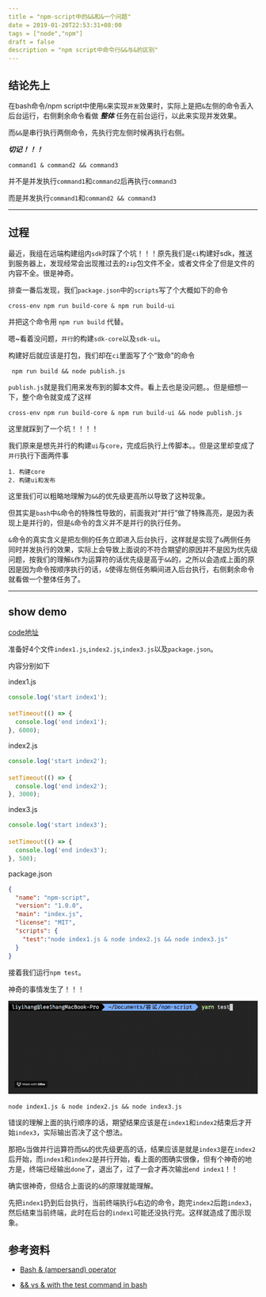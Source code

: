 ```yaml
---
title = "npm-script中的&&和&一个问题"
date = 2019-01-20T22:53:31+08:00
tags = ["node","npm"]
draft = false
description = "npm script中命令行&&与&的区别"
---
```


## 结论先上

在bash命令/npm script中使用`&`来实现`并发`效果时，实际上是把`&`左侧的命令丢入后台运行，右侧剩余命令看做 _**整体**_ 任务在前台运行，以此来实现并发效果。

而`&&`是串行执行两侧命令，先执行完左侧时候再执行右侧。

_**切记！！！**_

``` shell
command1 & command2 && command3
```

并不是并发执行`command1`和`command2`后再执行`command3`

而是并发执行`command1`和`command2 && command3`

___

## 过程

最近，我组在远端构建组内`sdk`时踩了个坑！！！原先我们是`ci`构建好sdk，推送到服务器上，发现经常会出现推过去的`zip`包文件不全，或者文件全了但是文件的内容不全。很是神奇。

排查一番后发现，我们`package.json`中的`scripts`写了个大概如下的命令

``` shell
cross-env npm run build-core & npm run build-ui
```

并把这个命令用 `npm run build` 代替。

嗯~看着没问题，`并行`的构建`sdk-core`以及`sdk-ui`。

构建好后就应该是打包，我们却在`ci`里面写了个“致命”的命令

``` shell
 npm run build && node publish.js
```

`publish.js`就是我们用来发布到的脚本文件。看上去也是没问题。。但是细想一下，整个命令就变成了这样

``` shell
cross-env npm run build-core & npm run build-ui && node publish.js
```

这里就踩到了一个坑！！！！

我们原来是想先并行的构建`ui`与`core`，完成后执行上传脚本。。但是这里却变成了`并行`执行下面两件事

``` shell
1. 构建core
2. 构建ui和发布
```

这里我们可以粗略地理解为`&&`的优先级更高所以导致了这种现象。

但其实是`bash`中`&`命令的特殊性导致的，前面我对“并行”做了特殊高亮，是因为表现上是并行的，但是`&`命令的含义并不是并行的执行任务。

`&`命令的真实含义是把左侧的任务立即进入后台执行，这样就是实现了`&`两侧任务同时并发执行的效果，实际上会导致上面说的不符合期望的原因并不是因为优先级问题，按我们的理解`&`作为运算符的话优先级是高于`&&`的，之所以会造成上面的原因是因为命令按顺序执行的话，`&`使得左侧任务瞬间进入后台执行，右侧剩余命令就看做一个整体任务了。

___

## show demo

[code地址](https://github.com/lee1hang/issue-blog/tree/master/code/npm-script-%26%26-%26)

准备好4个文件`index1.js`,`index2.js`,`index3.js`以及`package.json`。

内容分别如下

index1.js

``` javascript
console.log('start index1');

setTimeout(() => {
  console.log('end index1');
}, 6000);

```

index2.js

``` javascript
console.log('start index2');

setTimeout(() => {
  console.log('end index2');
}, 3000);
```

index3.js

``` javascript
console.log('start index3');

setTimeout(() => {
  console.log('end index3');
}, 500);
```

package.json

``` json
{
  "name": "npm-script",
  "version": "1.0.0",
  "main": "index.js",
  "license": "MIT",
  "scripts": {
    "test":"node index1.js & node index2.js && node index3.js"
  }
}
```

接着我们运行`npm test`。

神奇的事情发生了！！！

![p1](../../static/images/npm-script-p1.gif)

``` shell
node index1.js & node index2.js && node index3.js
```

错误的理解上面的执行顺序的话，期望结果应该是在`index1`和`index2`结束后才开始`index3`，实际输出否决了这个想法。

那把`&`当做并行运算符而`&&`的优先级更高的话，结果应该是就是`index3`是在`index2`后开始，而`index1`和`index2`是并行开始，看上面的图确实很像，但有个神奇的地方是，终端已经输出`done`了，退出了，过了一会才再次输出`end index1`！！

确实很神奇，但结合上面说的`&`的原理就能理解。

先把`index1`扔到后台执行，当前终端执行`&`右边的命令，跑完`index2`后跑`index3`，然后结束当前终端，此时在后台的`index1`可能还没执行完。这样就造成了图示现象。

## 参考资料

* [Bash & (ampersand) operator](https://stackoverflow.com/a/9258753)

* [&& vs & with the test command in bash](https://stackoverflow.com/a/26770612)

